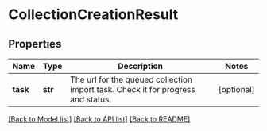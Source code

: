 # CollectionCreationResult

## Properties
Name | Type | Description | Notes
------------ | ------------- | ------------- | -------------
**task** | **str** | The url for the queued collection import task. Check it for progress and status. | [optional] 

[[Back to Model list]](../README.md#documentation-for-models) [[Back to API list]](../README.md#documentation-for-api-endpoints) [[Back to README]](../README.md)


